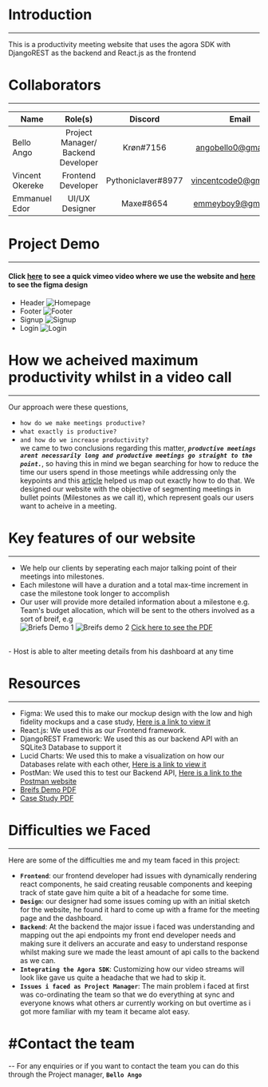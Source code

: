 # Introduction
---
This is a productivity meeting website that uses the agora SDK with DjangoREST as the backend and React.js as the frontend

# Collaborators 
---
|    Name         |             Role(s)                 |    Discord         |        Email           |     Github     |  
|-----------------|:-----------------------------------:|:------------------:|:----------------------:|:--------------:|
| Bello Ango      | Project Manager/ Backend Developer  |  Krøn#7156         | angobello0@gmail.com   |     Grey-A     |
| Vincent Okereke | Frontend Developer                  | Pythoniclaver#8977 | vincentcode0@gmail.com |  pythoniclaver |
| Emmanuel Edor   | UI/UX Designer                      |     Maxe#8654      | emmeyboy9@gmail.com    |                |

# Project Demo
---
#### Click [here](# "Meetra Demo") to see a quick vimeo video where we use the website and [here](https://www.figma.com/file/ZU0c6dMLvkyQ1tbGZW0ut3/Meetra?node-id=28%3A565) to see the figma design

- Header
![Homepage](./readme_images/homepage.jpeg)
- Footer
![Footer](./readme_images/footer.jpeg)
- Signup
![Signup](./readme_images/signup.jpeg)
- Login
![Login](./readme_images/login.jpeg)

# How we acheived maximum productivity whilst in a video call
---
Our approach were these questions, 
- `how do we make meetings productive?` 
- `what exactly is productive?` 
- `and how do we increase productivity?` <br/>
we came to two conclusions regarding this matter, **_`productive meetings arent necessarily long and productive meetings go straight to the point.`_**, so having this in mind we began searching for how to reduce the time our users spend in those meetings while addressing only the keypoints and this [article](https://fellow.app/blog/meetings/effective-strategies-to-shorten-meetings-at-work/ "Fellow App") helped us map out exactly how to do that. We designed our website with the objective of segmenting meetings in bullet points (Milestones as we call it), which represent goals our users want to acheive in a meeting.
# Key features of our website
---
- We help our clients by seperating each major talking point of their meetings into milestones.
- Each milestone will have a duration and a total max-time increment in case the milestone took longer to accomplish
- Our user will provide more detailed information about a milestone e.g. Team's budget allocation, which will be sent to the others involved as a sort of breif, e.g <br/>
![Briefs Demo 1](./readme_images/breif1.jpeg)
![Breifs demo 2](./readme_images/breif2.jpeg)
[Cick here to see the PDF](https://drive.google.com/file/d/1ZnK_Cr0izMff75Bt8PoNQ_38iuAvMPOF/view?usp=sharing)
<br/>
- Host is able to alter meeting details from his dashboard at any time

# Resources
---
- Figma:
      We used this to make our mockup design with the low and high fidelity mockups and a case study, [Here is a link to view it](https://www.figma.com/file/ZU0c6dMLvkyQ1tbGZW0ut3/Meetra?node-id=28%3A565 "Meetra Figma Design")
- React.js:
      We used this as our Frontend framework.
- DjangoREST Framework:
      We used this as our backend API with an SQLite3 Database to support it
- Lucid Charts:
      We used this to make a visualization on how our Databases relate with each other, [Here is a link to view it](https://lucid.app/lucidchart/6f61d1d6-71ea-49d5-89d9-e8f7a9c28ace/edit?beaconFlowId=8D64D449961BBA3E&invitationId=inv_421214e3-ce3d-4937-b315-b14649439817&page=0_0# "Meetra Lucid Chart")
- PostMan:
      We used this to test our Backend API, [Here is a link to the Postman website](https://www.postman.com/ "Postman Website")
- [Breifs Demo PDF](https://drive.google.com/file/d/1ZnK_Cr0izMff75Bt8PoNQ_38iuAvMPOF/view?usp=sharing)
- [Case Study PDF](https://drive.google.com/file/d/1x7p-nKpdCJOt3dGtVCkweBBnpU5dhufH/view?usp=sharing)

# Difficulties we Faced
---
Here are some of the difficulties me and my team faced in this project:
- **`Frontend`**: our frontend developer had issues with dynamically rendering react components, he said creating reusable components and keeping track of state gave him                 quite a bit of a headache for some time.
- **`Design`**: our designer had some issues coming up with an initial sketch for the website, he found it hard to come up with a frame for the meeting page and the dashboard.
- **`Backend`**: At the backend the major issue i faced was understanding and mapping out the api endpoints my front end developer needs and making sure it delivers an                  accurate and easy to understand response whilst making sure we made the least amount of api calls to the backend as we can.
- **`Integrating the Agora SDK`**: Customizing how our video streams will look like gave us quite a headache that we had to skip it.
- **`Issues i faced as Project Manager`**: The main problem i faced at first was co-ordinating the team so that we do everything at sync and everyone knows what others ar currently working on but overtime as i got more familiar with my team it became alot easy. 

# #Contact the team
--
For any enquiries or if you want to contact the team you can do this through the Project manager, **`Bello Ango`**
